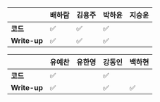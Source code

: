 |              | 배하람 | 김용주 | 박하윤 | 지승윤 |
| ------------ | ------ | ------ | ------ | ------ |
| **코드**     | :white_check_mark: | :white_check_mark: |:white_check_mark:|        |
| **Write-up** | :white_check_mark: | :white_check_mark: |:white_check_mark:|        |

|              | 유예찬 | 유한영 | 강동인 | 백하현 |
| ------------ | ------ | ------ | ------ | ------ |
| **코드**     |:white_check_mark:|        |   ✅     |        |
| **Write-up** |:white_check_mark:|        |    ✅    |:white_check_mark:|

